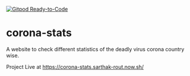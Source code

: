 [![Gitpod Ready-to-Code](https://img.shields.io/badge/Gitpod-Ready--to--Code-blue?logo=gitpod)](https://gitpod.io/#https://github.com/Sarthak-Rout/corona-stats) 

# corona-stats
A website to check different statistics of the deadly virus corona country wise.

Project Live at https://corona-stats.sarthak-rout.now.sh/
